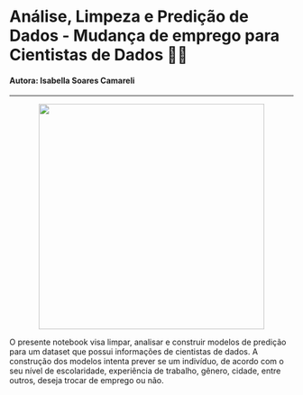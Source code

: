 # Análise, Limpeza e Predição de Dados - Mudança de emprego para Cientistas de Dados 👩‍💻
#### Autora: Isabella Soares Camareli
---
<div align = "center">
<img src = "https://i.pinimg.com/originals/52/8a/e3/528ae37d58719d8c287ae8af1434ffcd.jpg" width = "400px" />
<div align = "left">
 
O presente notebook visa limpar, analisar e construir modelos de predição para um dataset que possui informações de cientistas de dados. A construção dos modelos intenta prever se um indivíduo, de acordo com o seu nível de escolaridade, experiência de trabalho, gênero, cidade, entre outros, deseja trocar de emprego ou não.
